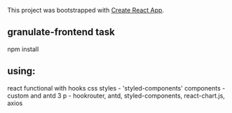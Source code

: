 This project was bootstrapped with [Create React App](https://github.com/facebook/create-react-app).

## granulate-frontend task

npm install

## using:
react functional with hooks
css styles - 'styled-components'
components - custom and antd
3 p - hookrouter, antd, styled-components, react-chart.js, axios
